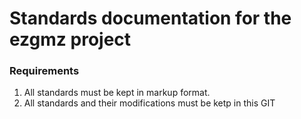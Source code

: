 # Standards documentation for the ezgmz project

### Requirements
1. All standards must be kept in markup format.
2. All standards and their modifications must be ketp in this GIT
